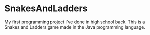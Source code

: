 # SnakesAndLadders

My first programming project I've done in high school back. This is a Snakes and Ladders game made in the Java programming language.
